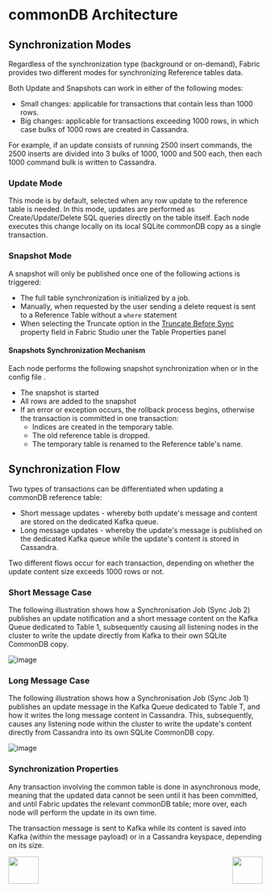 # commonDB Architecture


## Synchronization Modes

Regardless of the synchronization type (background or on-demand), Fabric provides two different modes for synchronizing Reference tables data. 

Both Update and Snapshots can work in either of the following modes: 

- Small changes: applicable for transactions that contain less than 1000 rows.
- Big changes: applicable for transactions exceeding 1000 rows, in which case bulks of 1000 rows are created in Cassandra.

For example, if an update consists of running 2500 insert commands, the 2500 inserts are divided into 3 bulks of 1000, 1000 and 500 each, then each 1000 command bulk is written to Cassandra.



### Update Mode
This mode is by default, selected when any row update to the reference table is needed. 
In this mode, updates are performed as Create/Update/Delete SQL queries directly on the table itself. 
Each node executes this change locally on its local SQLite commonDB copy as a single transaction.

### Snapshot Mode

A snapshot will only be published once one of the following actions is triggered: 

-	The full table synchronization is initialized by a job.
-	Manually, when requested by the user sending a delete request is sent to a Reference Table without a ```where``` statement
- When selecting the Truncate option in the [Truncate Before Sync]() property field in Fabric Studio uner the Table Properties panel



#### Snapshots Synchronization Mechanism

Each node performs the following snapshot synchronization when  or in the config file . 
 
- The snapshot is started
- All rows are added to the snapshot
- If an error or exception occurs, the rollback process begins, otherwise the transaction is committed in one transaction:
  - Indices are created in the temporary table.
  - The old reference table is dropped.
  - The temporary table is renamed to the Reference table's name.



## Synchronization Flow

Two types of transactions can be differentiated when updating a commonDB reference table: 
- Short message updates - whereby both update's message and content are stored on the dedicated Kafka queue.
- Long message updates - whereby the update's message is published on the dedicated Kafka queue while the update's content is stored in Cassandra.

Two different flows occur for each transaction, depending on whether the update content size exceeds 1000 rows or not. 


### Short Message Case

The following illustration shows how a Synchronisation Job (Sync Job 2) publishes an update notification and a short message content on the Kafka Queue dedicated to Table 1, subsequently causing all listening nodes in the cluster to write the update directly from Kafka to their own SQLite CommonDB copy. 

![image](/articles/22_reference(commonDB)_tables/images/08_commonDB_RefSyncShort.png)



### Long Message Case

The following illustration shows how a Synchronisation Job (Sync Job 1) publishes an update message in the Kafka Queue dedicated to Table T, and how it writes the long message content in Cassandra. This, subsequently, causes any listening node within the cluster to write the update's content directly from Cassandra into its own SQLite CommonDB copy. 

![image](/articles/22_reference(commonDB)_tables/images/09_commonDB_RefSyncLong.png)


### Synchronization Properties

Any transaction involving the common table is done in asynchronous mode, meaning that the updated data cannot be seen until it has been committed, and until Fabric updates the relevant commonDB table; more over, each node will perform the update in its own time.

The transaction message is sent to Kafka while its content is saved into Kafka (within the message payload) or in a Cassandra keyspace, depending on its size.


[<img align="left" width="60" height="54" src="/articles/images/Previous.png">](/articles/22_reference%28commonDB%29_tables/04_fabric_commonDB_sync.md)

[<img align="right" width="60" height="54" src="/articles/images/Next.png">](/articles/22_reference%28commonDB%29_tables/06_fabric_commonDB_misc.md)


